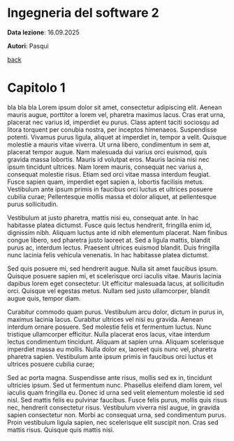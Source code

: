 # Ingegneria del software 2

**Data lezione**: 16.09.2025

**Autori**: Pasqui

[back](./../index.md)

# Capitolo 1

bla bla bla
Lorem ipsum dolor sit amet, consectetur adipiscing elit. Aenean mauris augue, porttitor a lorem vel, pharetra maximus lacus. Cras erat urna, placerat nec varius id, imperdiet eu purus. Class aptent taciti sociosqu ad litora torquent per conubia nostra, per inceptos himenaeos. Suspendisse potenti. Vivamus purus ligula, aliquet at imperdiet in, tempor a velit. Quisque molestie a mauris vitae viverra. Ut urna libero, condimentum in sem at, placerat tempor augue. Nam malesuada dui varius orci euismod, quis gravida massa lobortis. Mauris id volutpat eros. Mauris lacinia nisi nec ipsum tincidunt ultrices. Nam lorem mauris, consequat nec varius a, consequat molestie risus. Etiam sed orci vitae massa interdum feugiat. Fusce sapien quam, imperdiet eget sapien a, lobortis facilisis metus. Vestibulum ante ipsum primis in faucibus orci luctus et ultrices posuere cubilia curae; Pellentesque mollis massa et dolor aliquet, at pellentesque purus sollicitudin.

Vestibulum at justo pharetra, mattis nisi eu, consequat ante. In hac habitasse platea dictumst. Fusce quis lectus hendrerit, fringilla enim id, dignissim nibh. Aliquam luctus ante id nibh elementum placerat. Nam finibus congue libero, sed pharetra justo laoreet at. Sed a ligula mattis, blandit purus ac, interdum lectus. Praesent ultrices euismod blandit. Duis fringilla nunc lacinia felis vehicula venenatis. In hac habitasse platea dictumst.

Sed quis posuere mi, sed hendrerit augue. Nulla sit amet faucibus ipsum. Quisque posuere sapien mi, et scelerisque orci iaculis vitae. Mauris lacinia dapibus lorem eget consectetur. Ut efficitur malesuada lacus, at sollicitudin orci. Quisque vel egestas metus. Nullam sed justo ullamcorper, blandit augue quis, tempor diam.

Curabitur commodo quam purus. Vestibulum arcu dolor, dictum in purus in, maximus lacinia lacus. Curabitur ultrices vel nisi eu gravida. Aenean interdum ornare posuere. Sed molestie felis et fermentum luctus. Nunc tristique ullamcorper efficitur. Nulla placerat eros lacus, vitae interdum lectus condimentum tincidunt. Aliquam at sapien urna. Aliquam scelerisque imperdiet massa eu mollis. Nulla dolor ex, laoreet quis nunc vel, pharetra pharetra sapien. Vestibulum ante ipsum primis in faucibus orci luctus et ultrices posuere cubilia curae;

Sed ac porta magna. Suspendisse ante risus, mollis sed ex in, tincidunt ultricies ipsum. Sed ut fermentum nunc. Phasellus eleifend diam lorem, vel iaculis quam fringilla eu. Donec id urna sed velit elementum molestie id sed nisl. Sed mattis felis eu pulvinar faucibus. Fusce felis purus, mollis quis risus nec, hendrerit consectetur risus. Vestibulum viverra nisl augue, in gravida sapien consectetur non. Morbi ac consequat urna, sed condimentum purus. Proin vestibulum ligula sapien, nec scelerisque elit suscipit non. Cras sed mattis risus. Quisque quis mattis nisi.
